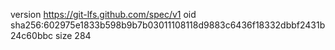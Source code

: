 version https://git-lfs.github.com/spec/v1
oid sha256:602975e1833b598b9b7b03011108118d9883c6436f18332dbbf2431b24c60bbc
size 284
